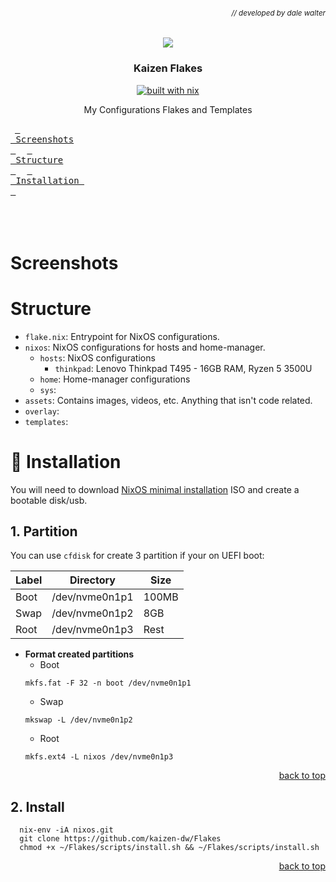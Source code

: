 ###### *<div align = right><sub>// developed by dale walter</sub></div>*

<div align="center">
  <img src="https://files.catbox.moe/i4twd5.png" />
  <div align="center" style="margin-top=0;">
    <h3>Kaizen Flakes</h3>

  [![built with nix](https://img.shields.io/static/v1?logo=nixos&logoColor=white&label=&message=Built%20with%20Nix&color=41439a)](https://builtwithnix.org)
  </div>
</div>

<p align="center">My Configurations Flakes and Templates</p>

&ensp;[<kbd> <br> Screenshots <br> </kbd>](#Screenshots)&ensp;
&ensp;[<kbd> <br> Structure <br> </kbd>](#Structure)&ensp;
&ensp;[<kbd> <br> Installation <br> </kbd>](#Installation)&ensp;
<br><br><br><br></div>

# Screenshots

# Structure
- `flake.nix`: Entrypoint for NixOS configurations.
- `nixos`: NixOS configurations for hosts and home-manager.
    - `hosts`: NixOS configurations
        - `thinkpad`: Lenovo Thinkpad T495 - 16GB RAM, Ryzen 5 3500U
    - `home`: Home-manager configurations
    - `sys`: 
- `assets`: Contains images, videos, etc. Anything that isn't code related.
- `overlay`:
- `templates`: 

# 🔧 Installation
You will need to download [NixOS minimal installation](https://nixos.org/download) ISO and create a bootable disk/usb.

## 1. Partition
You can use `cfdisk` for create 3 partition if your on UEFI boot:

| Label |   Directory    | Size  |
| ----- | -------------- | ----- |
| Boot  | /dev/nvme0n1p1 | 100MB |
| Swap  | /dev/nvme0n1p2 |  8GB  |
| Root  | /dev/nvme0n1p3 | Rest  |

- **Format created partitions**
    - Boot
    ```
    mkfs.fat -F 32 -n boot /dev/nvme0n1p1
    ```
    - Swap
    ```
    mkswap -L /dev/nvme0n1p2
    ```
    - Root
    ```
    mkfs.ext4 -L nixos /dev/nvme0n1p3
    ```
<p align="right"><a href="#top">back to top</a></p>

## 2. Install
  ```
    nix-env -iA nixos.git 
    git clone https://github.com/kaizen-dw/Flakes
    chmod +x ~/Flakes/scripts/install.sh && ~/Flakes/scripts/install.sh
  ```
<p align="right"><a href="#top">back to top</a></p>

<!-- Acknowledgements -->
[Scrumplex]: https://codeberg.org/Scrumplex/flake
[misterio77]: https://github.com/misterio77/nix-config
[Ruixi]: https://github.com/Ruixi-rebirth/melted-flakes
[Tai Aoki]: https://www.behance.net/Busker
